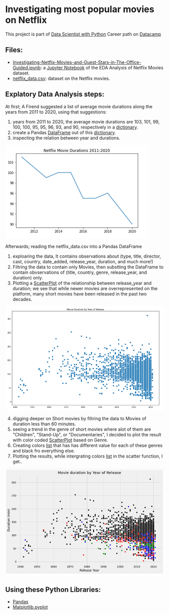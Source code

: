 # Investigating most popular movies on Netflix
This project is part of [Data Scientist with Python](https://app.datacamp.com/learn/career-tracks/data-scientist-with-python?version=5) Career path on [Datacamp](https://app.datacamp.com/learn)

## Files:
* [Investigating-Netflix-Movies-and-Guest-Stars-in-The-Office-Guided.ipynb](https://github.com/Nour-Ibrahim-1290/EDA-Analysis-Netflix-Movies/blob/main/Investigating%20Netflix%20Movies%20and%20Guest%20Stars%20in%20The%20Office-Guided.ipynb): a [Jupyter Notebook](https://jupyter.org/) of the EDA Analysis of Netflix Movies dataset.
* [netflix_data.csv](https://github.com/Nour-Ibrahim-1290/EDA-Analysis-Netflix-Movies/blob/main/netflix_data.csv): dataset on the Netflix movies.

## Explatory Data Analysis steps:
At first; A Firend suggested a list of average movie durations along the years from 2011 to 2020, using that suggestions:
1. years from 2011 to 2020, the average movie durations are 103, 101, 99, 100, 100, 95, 95, 96, 93, and 90, respectively in a [dictionary](https://docs.python.org/3/c-api/dict.html).
2. create a Pandas [DataFrame](https://pandas.pydata.org/docs/reference/api/pandas.DataFrame.html?highlight=dataframe#pandas.DataFrame) out of this [dictionary](https://docs.python.org/3/c-api/dict.html).
3. inspecting the relation between year and durations.

![LineChart](https://github.com/Nour-Ibrahim-1290/EDA-Analysis-Netflix-Movies/blob/main/Netflix-Movies-Years-Duration-LineChart.PNG)

Afterwards; reading the netflix_data.csv into a Pandas DataFrame
1. exploaring the data, It contains observations about (type, title, director,	cast,	country,	date_added,	release_year,	duration, and much more!)
2. Filtring the data to contain only Movies, then substting the DataFrame to contain obvservations of (title, country, genre, release_year,	and duration) only.
3. Plotting a [ScatterPlot](https://matplotlib.org/stable/api/_as_gen/matplotlib.pyplot.scatter.html) of the relationship between release_year and duration; we see that while newer movies are overrepresented on the platform, 
   many short movies have been released in the past two decades. 

![ScatterPlot](https://github.com/Nour-Ibrahim-1290/EDA-Analysis-Netflix-Movies/blob/main/Netflix-Movies-Years-Duration-ScatterPlot.PNG)

4. digging deeper on Short movies by filtring the data to Movies of duration less than 60 minutes.
5. seeing a trend in the genre of short movies where alot of them are "Children", "Stand-Up", or "Documentaries", 
   I decided to plot the result with color coded [ScatterPlot](https://matplotlib.org/stable/api/_as_gen/matplotlib.pyplot.scatter.html) based on Genre.
6. Creating colors [list](https://docs.python.org/3/tutorial/datastructures.html) that has has different value for each of these genres and black fro everything else.
7. Plotting the results, while intergrating colors [list](https://docs.python.org/3/tutorial/datastructures.html) in the scatter function, I get..

![colored-ScatterPlot](https://github.com/Nour-Ibrahim-1290/EDA-Analysis-Netflix-Movies/blob/main/Netflix-Movies-Years-Duration-Colored-ScatterPlot.PNG)

## Using these Python Libraries:
* [Pandas](https://pandas.pydata.org/docs/)
* [Matplotlib.pyplot](https://matplotlib.org/stable/users/index.html)
